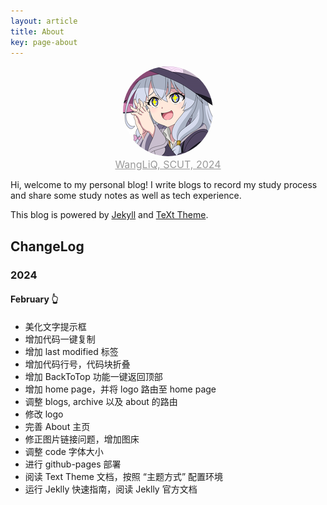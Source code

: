 ```yaml
---
layout: article
title: About
key: page-about
---
```


<div align="center">
    <img src="/assets/mstile-144x144.png" alt="WangLiQ, SCUT, 2024" style="border-radius: 50%;" />
    <br />
    <font size="3" color="#999"><u>WangLiQ, SCUT, 2024</u></font>
</div>

Hi, welcome to my personal blog! I write blogs to record my study process and share some study notes as well as tech experience.

This blog is powered by [Jekyll](https://jekyllrb.com/) and [TeXt Theme](https://github.com/kitian616/jekyll-TeXt-theme).

## ChangeLog

### 2024

#### February 👆

- 美化文字提示框
- 增加代码一键复制
- 增加 last modified 标签
- 增加代码行号，代码块折叠
- 增加 BackToTop 功能一键返回顶部
- 增加 home page，并将 logo 路由至 home page
- 调整 blogs, archive 以及 about 的路由
- 修改 logo
- 完善 About 主页
- 修正图片链接问题，增加图床
- 调整 code 字体大小
- 进行 github-pages 部署
- 阅读 Text Theme 文档，按照 “主题方式” 配置环境
- 运行 Jeklly 快速指南，阅读 Jeklly 官方文档
